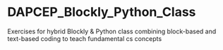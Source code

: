 # DAPCEP_Blockly_Python_Class
Exercises for hybrid Blockly &amp; Python class combining block-based and text-based coding to teach fundamental cs concepts
